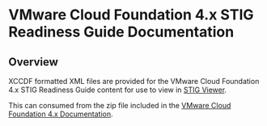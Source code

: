 # VMware Cloud Foundation 4.x STIG Readiness Guide Documentation

## Overview
XCCDF formatted XML files are provided for the VMware Cloud Foundation 4.x STIG Readiness Guide content for use to view in [STIG Viewer](https://public.cyber.mil/stigs/stig-viewing-tools/).  

This can consumed from the zip file included in the [VMware Cloud Foundation 4.x Documentation](https://core.vmware.com/vmware-cloud-foundation-44-stig-readiness-guide).  
